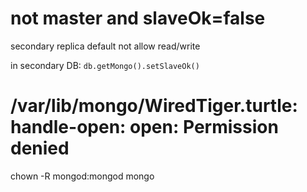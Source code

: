 # not master and slaveOk=false
secondary replica default not allow read/write

in secondary DB: `db.getMongo().setSlaveOk()`



#  /var/lib/mongo/WiredTiger.turtle: handle-open: open: Permission denied
chown -R mongod:mongod mongo








